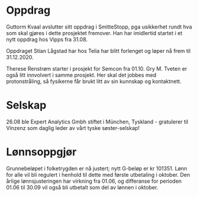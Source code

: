 # Oppdrag

Guttorm Kvaal avslutter sitt oppdrag i SmitteStopp, pga usikkerhet rundt hva som skal gjøres i dette prosjektet fremover. Han har imidlertid startet i et nytt oppdrag hos Vipps fra 31.08. 

Oppdraget Stian Lågstad har hos Telia har blitt forlenget og løper nå frem til 31.12.2020.

Therese Renstrøm starter i prosjekt for Semcon fra 01.10. Gry M. Tveten er også litt innvolvert i samme prosjekt. Her skal det jobbes med protonstråling, så fysikerne får brukt litt av sin kunnskap og kontaktnett.

# Selskap

26.08 ble Expert Analytics Gmbh stiftet i München, Tyskland - gratulerer til Vinzenz som daglig leder av vårt tyske søster-selskap!

# Lønnsoppgjør

Grunnebeløpet i folketrygden er nå justert; nytt G-beløp er kr 101351. Lønn for alle vil bli regulert i henhold til dette med første utbetaling i oktober. Den årlige lønnsjusteringen har virkning fra 01.06, og differanse for perioden 01.06 til 30.09 vil også bli utbetalt som del av lønnen i oktober.
